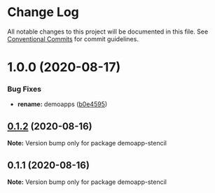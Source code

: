 # Change Log

All notable changes to this project will be documented in this file.
See [Conventional Commits](https://conventionalcommits.org) for commit guidelines.

# 1.0.0 (2020-08-17)


### Bug Fixes

* **rename:** demoapps ([b0e4595](https://github.com/MapColonies/shared-components/commit/b0e459528088e8f7631c694a3e1a29b9ebd17304))






## [0.1.2](https://github.com/MapColonies/shared-components/compare/demoapp-stencil@0.1.1...demoapp-stencil@0.1.2) (2020-08-16)

**Note:** Version bump only for package demoapp-stencil






## 0.1.1 (2020-08-16)

**Note:** Version bump only for package demoapp-stencil
